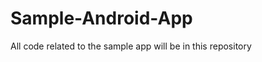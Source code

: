 Sample-Android-App
==================

All code related to the sample app will be in this repository